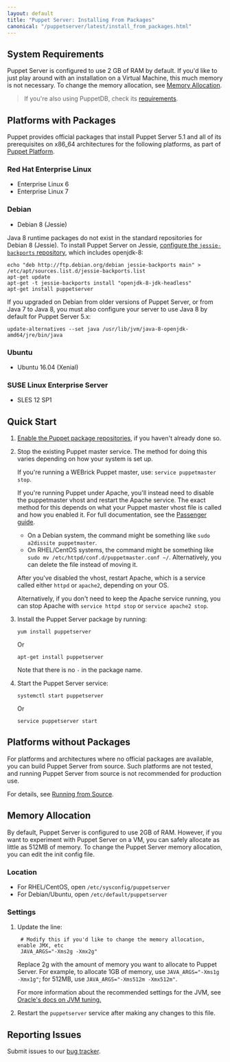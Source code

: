 ```yaml
---
layout: default
title: "Puppet Server: Installing From Packages"
canonical: "/puppetserver/latest/install_from_packages.html"
---
```


[repodocs]: https://puppet.com/docs/puppet/5.3/reference/puppet_platform.html
[passengerguide]: https://puppet.com/docs/puppet/5.3/passenger.html

## System Requirements

Puppet Server is configured to use 2 GB of RAM by default. If you'd like to just play around with an installation on a Virtual Machine, this much memory is not necessary. To change the memory allocation, see [Memory Allocation](#memory-allocation).

> If you're also using PuppetDB, check its [requirements](https://puppet.com/docs/puppetdb/5.1/index.html#system-requirements).

## Platforms with Packages

Puppet provides official packages that install Puppet Server 5.1 and all of its prerequisites on x86_64 architectures for the following platforms, as part of [Puppet Platform][repodocs].

### Red Hat Enterprise Linux

-   Enterprise Linux 6
-   Enterprise Linux 7

### Debian

-   Debian 8 (Jessie)

Java 8 runtime packages do not exist in the standard repositories for Debian 8 (Jessie).  To install Puppet Server on Jessie, [configure the `jessie-backports` repository](https://backports.debian.org/Instructions/), which includes openjdk-8:

```
echo "deb http://ftp.debian.org/debian jessie-backports main" > /etc/apt/sources.list.d/jessie-backports.list
apt-get update
apt-get -t jessie-backports install "openjdk-8-jdk-headless"
apt-get install puppetserver
```

If you upgraded on Debian from older versions of Puppet Server, or from Java 7 to Java 8, you must also configure your server to use Java 8 by default for Puppet Server 5.x:

```
update-alternatives --set java /usr/lib/jvm/java-8-openjdk-amd64/jre/bin/java
```

### Ubuntu

-   Ubuntu 16.04 (Xenial)

### SUSE Linux Enterprise Server

-   SLES 12 SP1

## Quick Start

1.  [Enable the Puppet package repositories][repodocs], if you haven't already done so.
2.  Stop the existing Puppet master service. The method for doing this varies depending on how your system is set up.

    If you're running a WEBrick Puppet master, use: `service puppetmaster stop`.

    If you're running Puppet under Apache, you'll instead need to disable the puppetmaster vhost and restart the Apache service. The exact method for this depends on what your Puppet master vhost file is called and how you enabled it. For full documentation, see the [Passenger guide][passengerguide].

    -   On a Debian system, the command might be something like `sudo a2dissite puppetmaster`.
    -   On RHEL/CentOS systems, the command might be something like `sudo mv /etc/httpd/conf.d/puppetmaster.conf ~/`. Alternatively, you can delete the file instead of moving it.

    After you've disabled the vhost, restart Apache, which is a service called either `httpd` or `apache2`, depending on your OS.

    Alternatively, if you don't need to keep the Apache service running, you can stop Apache with `service httpd stop` or `service apache2 stop`.

3.  Install the Puppet Server package by running:

        yum install puppetserver

    Or

        apt-get install puppetserver

    Note that there is no `-` in the package name.

4.  Start the Puppet Server service:

        systemctl start puppetserver

    Or

        service puppetserver start

## Platforms without Packages

For platforms and architectures where no official packages are available, you can build Puppet Server from source. Such platforms are not tested, and running Puppet Server from source is not recommended for production use.

For details, see [Running from Source](./dev_running_from_source.markdown).

## Memory Allocation

By default, Puppet Server is configured to use 2GB of RAM. However, if you want to experiment with Puppet Server on a VM, you can safely allocate as little as 512MB of memory. To change the Puppet Server memory allocation, you can edit the init config file.

### Location

* For RHEL/CentOS, open `/etc/sysconfig/puppetserver`
* For Debian/Ubuntu, open `/etc/default/puppetserver`

### Settings

1. Update the line:

        # Modify this if you'd like to change the memory allocation, enable JMX, etc
        JAVA_ARGS="-Xms2g -Xmx2g"

    Replace 2g with the amount of memory you want to allocate to Puppet Server. For example, to allocate 1GB of memory, use `JAVA_ARGS="-Xms1g -Xmx1g"`; for 512MB, use `JAVA_ARGS="-Xms512m -Xmx512m"`.

    For more information about the recommended settings for the JVM, see [Oracle's docs on JVM tuning.](http://docs.oracle.com/cd/E15523_01/web.1111/e13814/jvm_tuning.htm)

2. Restart the `puppetserver` service after making any changes to this file.

## Reporting Issues

Submit issues to our [bug tracker](https://tickets.puppet.com/browse/SERVER).
